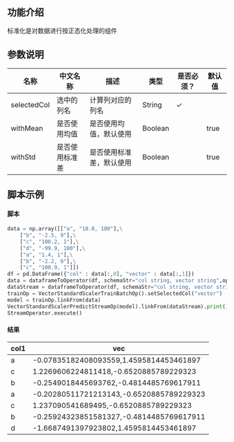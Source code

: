 ## 功能介绍

 标准化是对数据进行按正态化处理的组件
 
## 参数说明 
<!-- OLD_TABLE -->
<!-- This is the start of auto-generated parameter info -->
<!-- DO NOT EDIT THIS PART!!! -->
| 名称 | 中文名称 | 描述 | 类型 | 是否必须？ | 默认值 |
| --- | --- | --- | --- | --- | --- |
| selectedCol | 选中的列名 | 计算列对应的列名 | String | ✓ |  |
| withMean | 是否使用均值 | 是否使用均值，默认使用 | Boolean |  | true |
| withStd | 是否使用标准差 | 是否使用标准差，默认使用 | Boolean |  | true |<!-- This is the end of auto-generated parameter info -->
## 脚本示例

#### 脚本

```python
data = np.array([["a", "10.0, 100"],\
    ["b", "-2.5, 9"],\
    ["c", "100.2, 1"],\
    ["d", "-99.9, 100"],\
    ["a", "1.4, 1"],\
    ["b", "-2.2, 9"],\
    ["c", "100.9, 1"]])
df = pd.DataFrame({"col" : data[:,0], "vector" : data[:,1]})
data = dataframeToOperator(df, schemaStr="col string, vector string",op_type="batch")
dataStream = dataframeToOperator(df, schemaStr="col string, vector string",op_type="stream")
trainOp = VectorStandardScalerTrainBatchOp().setSelectedCol("vector")
model = trainOp.linkFrom(data)
VectorStandardScalerPredictStreamOp(model).linkFrom(dataStream).print()
StreamOperator.execute()
```
#### 结果

col1|vec
----|---
a|-0.07835182408093559,1.4595814453461897
c|1.2269606224811418,-0.6520885789229323
b|-0.2549018445693762,-0.4814485769617911
a|-0.20280511721213143,-0.6520885789229323
c|1.237090541689495,-0.6520885789229323
b|-0.25924323851581327,-0.4814485769617911
d|-1.6687491397923802,1.4595814453461897
